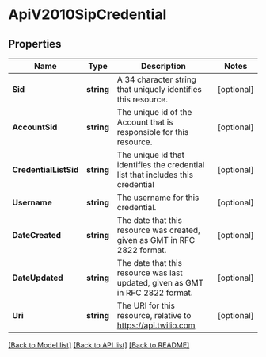 # ApiV2010SipCredential

## Properties

Name | Type | Description | Notes
------------ | ------------- | ------------- | -------------
**Sid** | **string** | A 34 character string that uniquely identifies this resource. |[optional] 
**AccountSid** | **string** | The unique id of the Account that is responsible for this resource. |[optional] 
**CredentialListSid** | **string** | The unique id that identifies the credential list that includes this credential |[optional] 
**Username** | **string** | The username for this credential. |[optional] 
**DateCreated** | **string** | The date that this resource was created, given as GMT in RFC 2822 format. |[optional] 
**DateUpdated** | **string** | The date that this resource was last updated, given as GMT in RFC 2822 format. |[optional] 
**Uri** | **string** | The URI for this resource, relative to https://api.twilio.com |[optional] 

[[Back to Model list]](../README.md#documentation-for-models) [[Back to API list]](../README.md#documentation-for-api-endpoints) [[Back to README]](../README.md)


